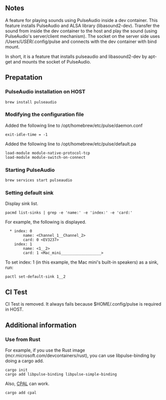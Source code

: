 ## Notes

A feature for playing sounds using PulseAudio inside a dev container. This feature installs PulseAudio and ALSA library (libasound2-dev).
 Transfer the sound from inside the dev container to the host and play the sound (using PulseAudio's server/client mechanism). The socket on the server side uses /Users/$USER$/.config/pulse and connects with the dev container with bind mount.

In short, it is a feature that installs pulseaudio and libasound2-dev by apt-get and mounts the socket of PulseAudio.

## Prepatation

### PulseAudio installation on HOST
```
brew install pulseaudio
```

### Modifying the configuration file

Added the following line to /opt/homebrew/etc/pulse/daemon.conf
```
exit-idle-time = -1
```

Added the following line to /opt/homebrew/etc/pulse/default.pa
```
load-module module-native-protocol-tcp
load-module module-switch-on-connect
```

### Starting PulseAudio
```
brew services start pulseaudio
```

### Setting default sink

Display sink list.
```
pacmd list-sinks | grep -e 'name:' -e 'index:' -e 'card:'
```
For example, the following is displayed.
```
  * index: 0
	    name: <Channel_1__Channel_2>
	    card: 0 <EV3237>
    index: 1
	    name: <1__2>
	    card: 1 <Mac_mini__________________>
```
To set index: 1 (in this example, the Mac mini's built-in speakers) as a sink, run:
```
pactl set-default-sink 1__2
```

## CI Test
CI Test is removed. It always fails because $HOME/.config/pulse is required in HOST.

## Additional information
### Use from Rust
For example, if you use the Rust image (mcr.microsoft.com/devcontainers/rust), you can use libpulse-binding by doing a cargo add.

```
cargo init
cargo add libpulse-binding libpulse-simple-binding
```

Also, [CPAL](https://github.com/RustAudio/cpal) can work.
```
cargo add cpal
```
